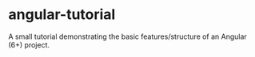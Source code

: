 # angular-tutorial
A small tutorial demonstrating the basic features/structure of an Angular (6+) project.
